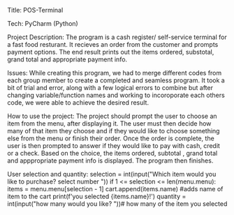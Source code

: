Title: POS-Terminal

Tech: PyCharm (Python)

Project Description: The program is a cash register/ self-service terminal for a fast food resturant. It recieves an order from the customer and prompts payment options. The end result prints out the items ordered, substotal, grand total and appropriate payment info. 

Issues: While creating this program, we had to merge different codes from each group member to create a completed and seamless program. It took a bit of trial and error, along with a few logical errors to combine but after changing variable/function names and working to incoroporate each others code, we were able to achieve the desired result. 

How to use the project: The project should prompt the user to choose an item from the menu, after displaying it. The user must then decide how many of that item they choose and if they would like to choose something else from the menu or finish their order. Once the order is complete, the user is then prompted to answer if they would like to pay with cash, credit or a check. Based on the choice, the items ordered, subtotal , grand total and apppropriate payment info is displayed. The program then finishes. 

User selection and quantity:
selection = int(input("Which item would you like to purchase? select number "))
        if 1 <= selection <= len(menu.menu):
            items = menu.menu[selection - 1]
            cart.append(items.name) #adds name of item to the cart
            print(f'you selected {items.name}!')
            quantity = int(input("how many would you like? "))# how many of the item you selected

  

